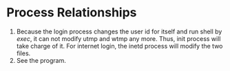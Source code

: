 # Process Relationships
1. Because the login process changes the user id for itself and run shell by *exec*, it can not modify utmp and wtmp any more. Thus, init process will take charge of it. For internet login, the inetd process will modify the two files.
2. See the program.
